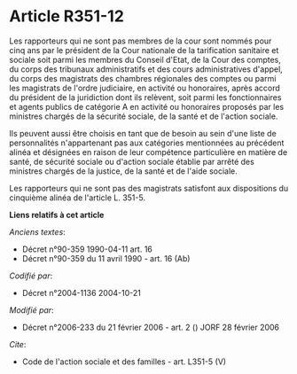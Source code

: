 # Article R351-12

Les rapporteurs qui ne sont pas membres de la cour sont nommés pour cinq ans par le président de la Cour nationale de la
tarification sanitaire et sociale soit parmi les membres du Conseil d'Etat, de la Cour des comptes, du corps des tribunaux
administratifs et des cours administratives d'appel, du corps des magistrats des chambres régionales des comptes ou parmi les
magistrats de l'ordre judiciaire, en activité ou honoraires, après accord du président de la juridiction dont ils relèvent,
soit parmi les fonctionnaires et agents publics de catégorie A en activité ou honoraires proposés par les ministres chargés
de la sécurité sociale, de la santé et de l'action sociale. 

Ils peuvent aussi être choisis en tant que de besoin au sein d'une liste de personnalités n'appartenant pas aux catégories
mentionnées au précédent alinéa et désignées en raison de leur compétence particulière en matière de santé, de sécurité
sociale ou d'action sociale établie par arrêté des ministres chargés de la justice, de la santé et de l'aide sociale. 

Les rapporteurs qui ne sont pas des magistrats satisfont aux dispositions du cinquième alinéa de l'article L. 351-5.

**Liens relatifs à cet article**

_Anciens textes_:

  - Décret n°90-359 1990-04-11 art. 16
  - Décret n°90-359 du 11 avril 1990 - art. 16 (Ab)

_Codifié par_:

  - Décret n°2004-1136 2004-10-21

_Modifié par_:

  - Décret n°2006-233 du 21 février 2006 - art. 2 () JORF 28 février 2006

_Cite_:

  - Code de l'action sociale et des familles - art. L351-5 (V)
